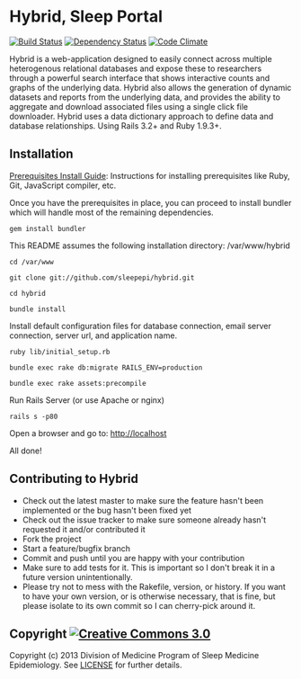 # Hybrid, Sleep Portal

[![Build Status](https://travis-ci.org/sleepepi/hybrid.png?branch=master)](https://travis-ci.org/sleepepi/hybrid)
[![Dependency Status](https://gemnasium.com/sleepepi/hybrid.png)](https://gemnasium.com/sleepepi/hybrid)
[![Code Climate](https://codeclimate.com/github/sleepepi/hybrid.png)](https://codeclimate.com/github/sleepepi/hybrid)

Hybrid is a web-application designed to easily connect across multiple heterogenous relational databases and expose these to researchers through a powerful search interface that shows interactive counts and graphs of the underlying data. Hybrid also allows the generation of dynamic datasets and reports from the underlying data, and provides the ability to aggregate and download associated files using a single click file downloader. Hybrid uses a data dictionary approach to define data and database relationships. Using Rails 3.2+ and Ruby 1.9.3+.

## Installation

[Prerequisites Install Guide](https://github.com/remomueller/documentation): Instructions for installing prerequisites like Ruby, Git, JavaScript compiler, etc.

Once you have the prerequisites in place, you can proceed to install bundler which will handle most of the remaining dependencies.

```console
gem install bundler
```

This README assumes the following installation directory: /var/www/hybrid

```console
cd /var/www

git clone git://github.com/sleepepi/hybrid.git

cd hybrid

bundle install
```

Install default configuration files for database connection, email server connection, server url, and application name.

```console
ruby lib/initial_setup.rb

bundle exec rake db:migrate RAILS_ENV=production

bundle exec rake assets:precompile
```

Run Rails Server (or use Apache or nginx)

```console
rails s -p80
```

Open a browser and go to: [http://localhost](http://localhost)

All done!

## Contributing to Hybrid

* Check out the latest master to make sure the feature hasn't been implemented or the bug hasn't been fixed yet
* Check out the issue tracker to make sure someone already hasn't requested it and/or contributed it
* Fork the project
* Start a feature/bugfix branch
* Commit and push until you are happy with your contribution
* Make sure to add tests for it. This is important so I don't break it in a future version unintentionally.
* Please try not to mess with the Rakefile, version, or history. If you want to have your own version, or is otherwise necessary, that is fine, but please isolate to its own commit so I can cherry-pick around it.

## Copyright [![Creative Commons 3.0](http://i.creativecommons.org/l/by-nc-sa/3.0/80x15.png)](http://creativecommons.org/licenses/by-nc-sa/3.0)

Copyright (c) 2013 Division of Medicine Program of Sleep Medicine Epidemiology. See [LICENSE](https://github.com/sleepepi/hybrid/blob/master/LICENSE) for further details.
